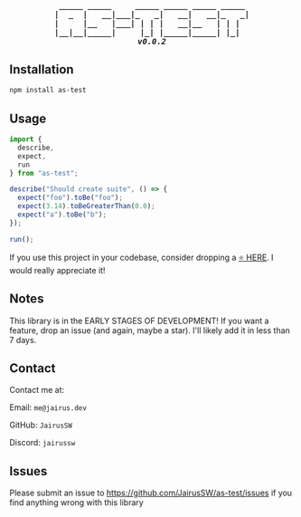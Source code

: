 <h5 align="center">
<pre>
 _____ _____     _____ _____ _____ _____ 
|  _  |   __|___|_   _|   __|   __|_   _|
|     |__   |___| | | |   __|__   | | |  
|__|__|_____|     |_| |_____|_____| |_|  
v0.0.2
</pre>
</h5>

## Installation

```bash
npm install as-test
```

## Usage

```js
import {
  describe,
  expect,
  run
} from "as-test";

describe("Should create suite", () => {
  expect("foo").toBe("foo");
  expect(3.14).toBeGreaterThan(0.0);
  expect("a").toBe("b");
});

run();
```

If you use this project in your codebase, consider dropping a [⭐ HERE](https://github.com/JairusSW/as-test). I would really appreciate it!

## Notes

This library is in the EARLY STAGES OF DEVELOPMENT!
If you want a feature, drop an issue (and again, maybe a star). I'll likely add it in less than 7 days.

## Contact

Contact me at:

Email: `me@jairus.dev`

GitHub: `JairusSW`

Discord: `jairussw`

## Issues

Please submit an issue to https://github.com/JairusSW/as-test/issues if you find anything wrong with this library